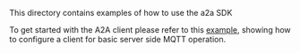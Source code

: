 This directory contains examples of how to use the a2a SDK

To get started with the A2A client please refer to this [example](https://github.com/shamblett/a2a/blob/master/example/a2a_client.dart), showing how to configure a client for basic server side MQTT operation.

